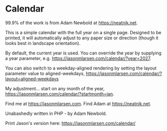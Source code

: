 # Calendar

99.9% of the work is from Adam Newbold at <https://neatnik.net>. 

This is a simple calendar with the full year on a single page. Designed to be printed, it will automatically adjust to any paper size or direction (though it looks best in landscape orientation).

By default, the current year is used. You can override the year by supplying a year parameter, e.g. <https://jasonmlarsen.com/calendar/?year=2027>.

You can also switch to a weekday-aligned rendering by setting the layout parameter value to aligned-weekdays, <https://jasonmlarsen.com/calendar/?layout=aligned-weekdays>

My adjustment... start on any month of the year, <https://jasonmlarsen.com/calendar/?startmonth=jan>.

Find me at <https://jasonmlarsen.com>. Find Adam at <https://neatnik.net>. 

Unabashedly written in PHP - by Adam Newbold. 

Print Jason's version here: <https://jasonmlarsen.com/calendar/>
